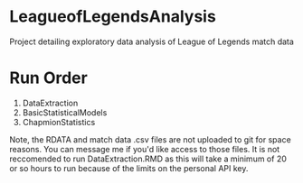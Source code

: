 # LeagueofLegendsAnalysis
Project detailing exploratory data analysis of League of Legends match data

# Run Order
1. DataExtraction
2. BasicStatisticalModels
3. ChapmionStatistics

Note, the RDATA and match data .csv files are not uploaded to git for space reasons. You can message me if you'd like access to those files. It is not reccomended to run DataExtraction.RMD as this will take a minimum of 20 or so hours to run because of the limits on the personal API key. 
